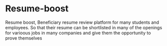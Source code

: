 # Resume-boost
Resume boost, Beneficiary resume review platform for many students and employees. So that their resume can be shortlisted in many of the openings for varioous jobs in many companies and give them the opportunity to prove themselves
